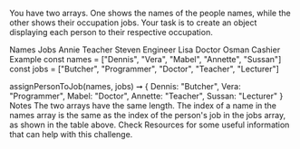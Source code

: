 You have two arrays. One shows the names of the people names, while the other shows their occupation jobs. Your task is to create an object displaying each person to their respective occupation.

Names	Jobs
Annie	Teacher
Steven	Engineer
Lisa	Doctor
Osman	Cashier
Example
const names = ["Dennis", "Vera", "Mabel", "Annette", "Sussan"]
const jobs = ["Butcher", "Programmer", "Doctor", "Teacher", "Lecturer"]

assignPersonToJob(names, jobs) ➞ {
  Dennis: "Butcher",
  Vera: "Programmer",
  Mabel: "Doctor",
  Annette: "Teacher",
  Sussan: "Lecturer"
}
Notes
The two arrays have the same length.
The index of a name in the names array is the same as the index of the person's job in the jobs array, as shown in the table above.
Check Resources for some useful information that can help with this challenge.